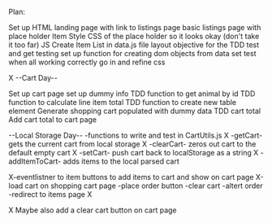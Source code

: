 Plan:

Set up HTML 
landing page with link to listings page 
basic listings page with place holder Item
Style CSS of the place holder so it looks okay (don't take it too far)
JS
Create Item List in data.js file
layout objective for the TDD test and get testing
set up function for creating dom objects from data set 
test
when all working correctly go in and refine css 

X
--Cart Day--

Set up cart page 
set up dummy info
TDD function to get animal by id
TDD function to calculate line item total 
TDD function to create new table element 
Generate shopping cart populated with dummy data
TDD cart total 
Add cart total to cart page 

--Local Storage Day--
-functions to write and test  in CartUtils.js
X    -getCart- gets the current cart from local storage 
X    -clearCart- zeros out cart to the default empty cart 
X    -setCart- push cart back to localStorage as a string 
X    -addItemToCart- adds items to the local parsed cart 

X-eventlistner to item buttons to add items to cart and show on cart page
X-load cart on shopping cart page 
-place order button
    -clear cart
    -altert order
    -redirect to items page X

X Maybe also add a clear cart button on cart page 
